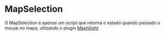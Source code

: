 # MapSelection
O MapSelection é apenas um script que retorna o estado quando passado o mouse no mapa, utlizando o plugin <a href="https://github.com/kemayo/maphilight">Maphilight</a>
